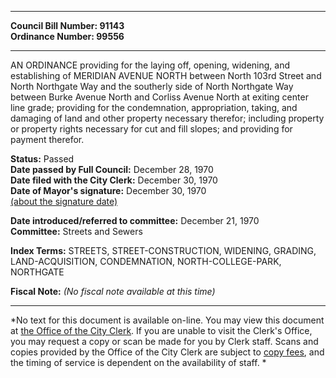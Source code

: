 * * * * *  
  
**Council Bill Number: [](#h0)[](#h2)91143**   
**Ordinance Number: 99556**  
  
* * * * *  
  
AN ORDINANCE providing for the laying off, opening, widening, and establishing of MERIDIAN AVENUE NORTH between North 103rd Street and North Northgate Way and the southerly side of North Northgate Way between Burke Avenue North and Corliss Avenue North at exiting center line grade; providing for the condemnation, appropriation, taking, and damaging of land and other property necessary therefor; including property or property rights necessary for cut and fill slopes; and providing for payment therefor.  
  
**Status:** Passed   
**Date passed by Full Council:** December 28, 1970   
**Date filed with the City Clerk:** December 30, 1970   
**Date of Mayor's signature:** December 30, 1970   
[(about the signature date)](/~public/approvaldate.htm)   
  
  
**Date introduced/referred to committee:** December 21, 1970   
**Committee:** Streets and Sewers   
  
**Index Terms:** STREETS, STREET-CONSTRUCTION, WIDENING, GRADING, LAND-ACQUISITION, CONDEMNATION, NORTH-COLLEGE-PARK, NORTHGATE  
  
**Fiscal Note:** *(No fiscal note available at this time)*  
  
* * * * *  
  
*No text for this document is available on-line. You may view this document at [the Office of the City Clerk](http://www.seattle.gov/leg/clerk/contactUs.htm). If you are unable to visit the Clerk's Office, you may request a copy or scan be made for you by Clerk staff. Scans and copies provided by the Office of the City Clerk are subject to [copy fees](http://clerk.seattle.gov/~public/clerkfees.htm), and the timing of service is dependent on the availability of staff. *  
  
  
